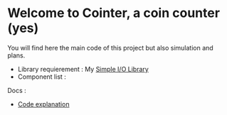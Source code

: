 ﻿# Welcome to Cointer, a coin counter (yes) 

You will find here the main code of this project but also simulation and plans.
* Library requierement : My [Simple I/O Library](https://github.com/JRodez/Simple-I-O-Library-Arduino-WPI) 
* Component list :

Docs : 
* [Code explanation](cointer.ino.md)
